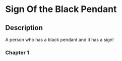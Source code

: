 # Sign Of the Black Pendant

## Description

A person who has a black pendant and it has a sign!

### Chapter 1

